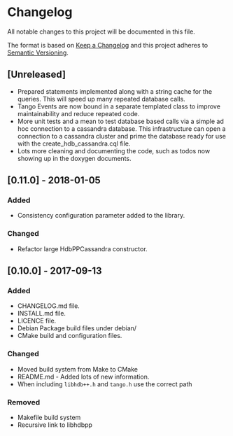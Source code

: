 # Changelog

All notable changes to this project will be documented in this file.

The format is based on [Keep a Changelog](http://keepachangelog.com/en/1.0.0/)
and this project adheres to [Semantic Versioning](http://semver.org/spec/v2.0.0.html).

## [Unreleased]

* Prepared statements implemented along with a string cache for the queries. This will speed up many repeated database calls.
* Tango Events are now bound in a separate templated class to improve maintainability and reduce repeated code.
* More unit tests and a mean to test database based calls via a simple ad hoc connection to a cassandra database. This infrastructure can open a connection to a cassandra cluster and prime the database ready for use with the create_hdb_cassandra.cql file.
* Lots more cleaning and documenting the code, such as todos now showing up in the doxygen documents.

## [0.11.0] - 2018-01-05

### Added 

* Consistency configuration parameter added to the library.

### Changed

* Refactor large HdbPPCassandra constructor.

## [0.10.0] - 2017-09-13

### Added

* CHANGELOG.md file.
* INSTALL.md file.
* LICENCE file.
* Debian Package build files under debian/
* CMake build and configuration files.

### Changed

* Moved build system from Make to CMake
* README.md - Added lots of new information.
* When including `libhdb++.h` and `tango.h` use the correct path

### Removed

* Makefile build system
* Recursive link to libhdbpp
